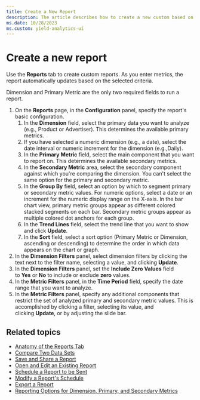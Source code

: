 ```yaml
---
title: Create a New Report
description: The article describes how to create a new custom based on the selected criteria.
ms.date: 10/28/2023
ms.custom: yield-analytics-ui
---
```


# Create a new report

Use the **Reports** tab to create custom reports. As you enter metrics, the report automatically updates based on the selected criteria.

Dimension and Primary Metric are the only two required fields to run a report.

1. On the **Reports** page, in the **Configuration** panel, specify the report's basic configuration.
    1. In the **Dimension** field, select the primary data you want to analyze (e.g., Product or Advertiser). This determines the available primary metrics.
    2. If you have selected a numeric dimension (e.g., a date), select the date interval or numeric increment for the dimension (e.g.,Daily).
    3. In the **Primary Metric** field, select the main component that you want to report on. This determines the available secondary metrics.
    4. In the **Secondary Metric** area, select the secondary component against which you're comparing the dimension. You can't select the same option for the primary and secondary metric.
    5. In the **Group By** field, select an option by which to segment primary or secondary metric values. For numeric options, select a date or an increment for the numeric display range on the X-axis. In the bar chart view, primary metric groups appear as different colored stacked segments on each bar. Secondary metric groups appear as multiple colored dot anchors for each group.
    6. In the **Trend Lines** field, select the trend line that you want to show and click **Update**.
    7. In the **Sort** field, select a sort option (Primary Metric or Dimension, ascending or descending) to determine the order in which data appears on the chart or graph.
1. In the **Dimension Filters** panel, select dimension filters by clicking the text next to the filter name, selecting a value, and clicking **Update**.
1. In the **Dimension Filters** panel, set the **Include Zero Values** field to **Yes** or **No** to include or exclude **zero** values.
1. In the **Metric Filters** panel, in the **Time Period** field, specify the date range that you want to analyze.
1. In the **Metric Filters** panel, specify any additional components that restrict the set of analyzed primary and secondary metric values. This is accomplished by clicking a filter, selecting its value, and clicking **Update**, or by adjusting the slide bar.

## Related topics

- [Anatomy of the Reports Tab](anatomy-of-the-reports-tab.md)
- [Compare Two Data Sets](compare-two-data-sets.md)
- [Save and Share a Report](save-and-share-a-report.md)
- [Open and Edit an Existing Report](open-and-edit-an-existing-report.md)
- [Schedule a Report to be Sent](schedule-a-report-to-be-sent.md)
- [Modify a Report's Schedule](modify-a-report-s-schedule.md)
- [Export a Report](export-a-report.md)
- [Reporting Options for Dimension, Primary, and Secondary Metrics](reporting-options-for-dimension-primary-and-secondary-metrics.md)
